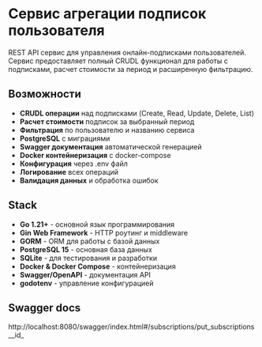 # Сервис агрегации подписок пользователя

REST API сервис для управления онлайн-подписками пользователей. Сервис предоставляет полный CRUDL функционал для работы с подписками, расчет стоимости за период и расширенную фильтрацию.

## Возможности

- **CRUDL операции** над подписками (Create, Read, Update, Delete, List)
- **Расчет стоимости** подписок за выбранный период
- **Фильтрация** по пользователю и названию сервиса
- **PostgreSQL** с миграциями
- **Swagger документация** автоматической генерацией
- **Docker контейнеризация** с docker-compose
- **Конфигурация** через .env файл
- **Логирование** всех операций
- **Валидация данных** и обработка ошибок

## Stack

- **Go 1.21+** - основной язык программирования
- **Gin Web Framework** - HTTP роутинг и middleware
- **GORM** - ORM для работы с базой данных
- **PostgreSQL 15** - основная база данных
- **SQLite** - для тестирования и разработки
- **Docker & Docker Compose** - контейнеризация
- **Swagger/OpenAPI** - документация API
- **godotenv** - управление конфигурацией

## Swagger docs
http://localhost:8080/swagger/index.html#/subscriptions/put_subscriptions__id_
